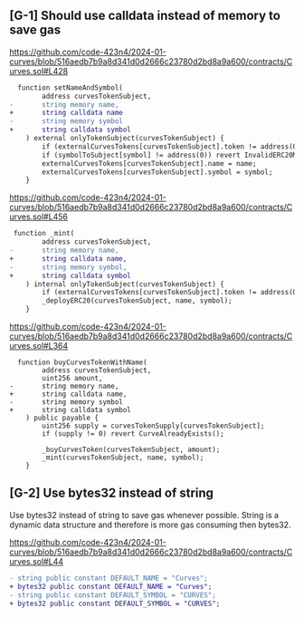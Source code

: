 ## [G-1] Should use calldata instead of memory to save gas 

https://github.com/code-423n4/2024-01-curves/blob/516aedb7b9a8d341d0d2666c23780d2bd8a9a600/contracts/Curves.sol#L428

```diff
  function setNameAndSymbol(
        address curvesTokenSubject,
-       string memory name,
+       string calldata name
-       string memory symbol
+       string calldata symbol
    ) external onlyTokenSubject(curvesTokenSubject) {
        if (externalCurvesTokens[curvesTokenSubject].token != address(0)) revert ERC20TokenAlreadyMinted();
        if (symbolToSubject[symbol] != address(0)) revert InvalidERC20Metadata();
        externalCurvesTokens[curvesTokenSubject].name = name;
        externalCurvesTokens[curvesTokenSubject].symbol = symbol;
    }
```

https://github.com/code-423n4/2024-01-curves/blob/516aedb7b9a8d341d0d2666c23780d2bd8a9a600/contracts/Curves.sol#L456

```diff
 function _mint(
        address curvesTokenSubject,
-       string memory name,
+       string calldata name,
-       string memory symbol,
+       string calldata symbol
    ) internal onlyTokenSubject(curvesTokenSubject) {
        if (externalCurvesTokens[curvesTokenSubject].token != address(0)) revert ERC20TokenAlreadyMinted();
        _deployERC20(curvesTokenSubject, name, symbol);
    }
```

https://github.com/code-423n4/2024-01-curves/blob/516aedb7b9a8d341d0d2666c23780d2bd8a9a600/contracts/Curves.sol#L364
```
  function buyCurvesTokenWithName(
        address curvesTokenSubject,
        uint256 amount,
-       string memory name,
+       string calldata name,
-       string memory symbol
+       string calldata symbol
    ) public payable {
        uint256 supply = curvesTokenSupply[curvesTokenSubject];
        if (supply != 0) revert CurveAlreadyExists();

        _buyCurvesToken(curvesTokenSubject, amount);
        _mint(curvesTokenSubject, name, symbol);
    }
```
## [G-2] Use bytes32 instead of string
Use bytes32 instead of string to save gas whenever possible. String is a dynamic data structure and therefore is more gas consuming then bytes32.

https://github.com/code-423n4/2024-01-curves/blob/516aedb7b9a8d341d0d2666c23780d2bd8a9a600/contracts/Curves.sol#L44

```diff
- string public constant DEFAULT_NAME = "Curves";
+ bytes32 public constant DEFAULT_NAME = "Curves";
- string public constant DEFAULT_SYMBOL = "CURVES";
+ bytes32 public constant DEFAULT_SYMBOL = "CURVES";
```